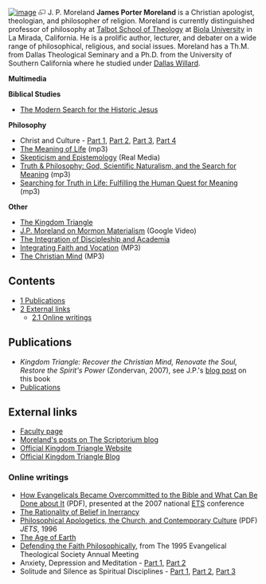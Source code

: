 [![image](images/b/be/Moreland.jpg.pagespeed.ce.qdCAn11RjP.jpg)](http://www.theopedia.com/File:Moreland.jpg)
[![image](data:image/png;base64,iVBORw0KGgoAAAANSUhEUgAAAA8AAAALCAAAAACFLIiAAAAAAnRSTlMA/1uRIrUAAABPSURBVAjXY/j///+5vXDwjAHIr26ZAgXZe8H8a/+hoIcw/9nevdVL9+79DuPvzQYZFPUezu8BMZLXgkExnD8HAu6hqv//n+HZVjD4DuUDAKlChD3fj6aPAAAAAElFTkSuQmCC)](http://www.theopedia.com/File:Moreland.jpg "Enlarge")
J. P. Moreland
**James Porter Moreland** is a Christian apologist, theologian, and
philosopher of religion. Moreland is currently distinguished
professor of philosophy at
[Talbot School of Theology](Talbot_School_of_Theology "Talbot School of Theology")
at [Biola University](Biola_University "Biola University") in La
Mirada, California. He is a prolific author, lecturer, and debater
on a wide range of philosophical, religious, and social issues.
Moreland has a Th.M. from Dallas Theological Seminary and a Ph.D.
from the University of Southern California where he studied under
[Dallas Willard](Dallas_Willard "Dallas Willard").

**Multimedia**

**Biblical Studies**

-   [The Modern Search for the Historic Jesus](http://www.veritas.org/mediafiles/VTS-Moreland-1997-UNCA-97VFNC04.mp3)

**Philosophy**

-   Christ and Culture -
    [Part 1](http://www.kingdomtriangle.com/audio/Christ_Culture_pt1.mp3),
    [Part 2](http://www.kingdomtriangle.com/audio/Christ_Culture_pt2.mp3),
    [Part 3](http://www.kingdomtriangle.com/audio/Christ_Culture_pt3.mp3),
    [Part 4](http://www.kingdomtriangle.com/audio/Christ_Culture_pt4.mp3)
-   [The Meaning of Life](http://catalog.firefighters.org/catalog/1999-2000/00596.mp3)
    (mp3)
-   [Skepticism and Epistemology](http://hisdefense.org/LinkClick.aspx?link=Audio/Moreland+-+Skepticism+and+Epistemology.ram&tabid=136&mid=938)
    (Real Media)
-   [Truth & Philosophy: God, Scientific Naturalism, and the Search for Meaning](http://www.veritas.org/mediafiles/VTS-Moreland-1997-UNCA-97VFNC03.mp3)
    (mp3)
-   [Searching for Truth in Life: Fulfilling the Human Quest for Meaning](http://www.veritas.org/mediafiles/A95TAMU03.mp3)
    (mp3)

**Other**

-   [The Kingdom Triangle](http://www.kingdomtriangle.com/audio/kingdom_triangle_5-6-07.mp3)
-   [J.P. Moreland on Mormon Materialism](http://video.google.com/videoplay?docid=-6178814814799235878&q=J.P.+Moreland)
    (Google Video)
-   [The Integration of Discipleship and Academia](http://www.veritas.org/mediafiles/VTS-Moreland-1997-Georgia-97VFGA01.mp3)
-   [Integrating Faith and Vocation](http://www.veritas.org/mediafiles/A95TAMU01.mp3)
    (MP3)
-   [The Christian Mind](http://www.reclaimingthemind.org/Audio/JPMorelandBootleg.mp3)
    (MP3)

## Contents

-   [1 Publications](#Publications)
-   [2 External links](#External_links)
    -   [2.1 Online writings](#Online_writings)




## Publications

-   *Kingdom Triangle: Recover the Christian Mind, Renovate the Soul, Restore the Spirit's Power*
    (Zondervan, 2007), see J.P.'s
    [blog post](http://www.scriptoriumdaily.com/2007/04/27/new-book-kingdom-triangle/)
    on this book
-   [Publications](http://www.talbot.edu/faculty/faculty_profiles/profile.cfm?n=jp_moreland)

## External links

-   [Faculty page](http://www.talbot.edu/faculty/faculty_profiles/profile.cfm?n=jp_moreland)
-   [Moreland's posts on The Scriptorium blog](http://www.scriptoriumdaily.com/author/jp-moreland)
-   [Official Kingdom Triangle Website](http://www.kingdomtriangle.com)
-   [Official Kingdom Triangle Blog](http://www.kingdomtriangle.blogspot.com)

### Online writings

-   [How Evangelicals Became Overcommitted to the Bible and What Can Be Done about It](http://www.kingdomtriangle.com/discussion/moreland_EvangOverCommBible.pdf)
    (PDF), presented at the 2007 national [ETS](ETS "ETS") conference
-   [The Rationality of Belief in Inerrancy](http://www.biblicalstudies.org.uk/article_inerrancy_moreland.html)
-   [Philosophical Apologetics, the Church, and Contemporary Culture](http://www.etsjets.org/jets/journal/39/39-1/39-1-pp123-140_JETS.pdf)
    (PDF) *JETS*, 1996
-   [The Age of Earth](http://www.reasons.org/philosophyreligion/philosophy-religion/age-earth-0)
-   [Defending the Faith Philosophically](http://www.leaderu.com/orgs/probe/docs/ets-mtg.html),
    from The 1995 Evangelical Theological Society Annual Meeting
-   Anxiety, Depression and Meditation -
    [Part 1](http://www.scriptoriumdaily.com/2007/04/19/anxiety-depression-and-meditation-i/),
    [Part 2](http://www.scriptoriumdaily.com/2007/04/26/anxiety-depression-and-meditation-ii/)
-   Solitude and Silence as Spiritual Disciplines -
    [Part 1](http://www.scriptoriumdaily.com/2007/06/20/solitude-and-silence-as-spiritual-disciplines-part-i/),
    [Part 2](http://www.scriptoriumdaily.com/2007/06/22/solitude-and-silence-as-spiritual-disciplines-part-ii/),
    [Part 3](http://www.scriptoriumdaily.com/2007/06/25/solitude-and-silence-as-spiritual-disciplines-part-iii/)




